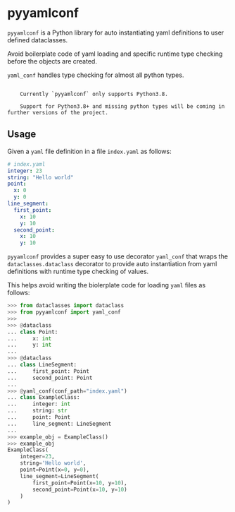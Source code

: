 # pyyamlconf

`pyyamlconf` is a Python library for auto instantiating yaml definitions to user defined dataclasses.

Avoid boilerplate code of yaml loading and specific runtime type checking before the objects are created.

`yaml_conf` handles type checking for almost all python types.

```{note}

    Currently `pyyamlconf` only supports Python3.8.

    Support for Python3.8+ and missing python types will be coming in further versions of the project.
```

## Usage

Given a `yaml` file definition in a file `index.yaml` as follows:

```yaml
# index.yaml
integer: 23
string: "Hello world"
point:
  x: 0
  y: 0
line_segment:
  first_point:
    x: 10
    y: 10
  second_point:
    x: 10
    y: 10
```

`pyyamlconf` provides a super easy to use decorator `yaml_conf` that wraps the `dataclasses.dataclass` decorator to provide auto instantiation from yaml definitions with runtime type checking of values.

This helps avoid writing the biolerplate code for loading `yaml` files as follows:

```py
>>> from dataclasses import dataclass
>>> from pyyamlconf import yaml_conf
>>>
>>> @dataclass
... class Point:
...     x: int
...     y: int
...
>>> @dataclass
... class LineSegment:
...     first_point: Point
...     second_point: Point
...
>>> @yaml_conf(conf_path="index.yaml")
... class ExampleClass:
...     integer: int
...     string: str
...     point: Point
...     line_segment: LineSegment
...
>>> example_obj = ExampleClass()
>>> example_obj
ExampleClass(
    integer=23,
    string='Hello world',
    point=Point(x=0, y=0),
    line_segment=LineSegment(
        first_point=Point(x=10, y=10),
        second_point=Point(x=10, y=10)
    )
)
```
